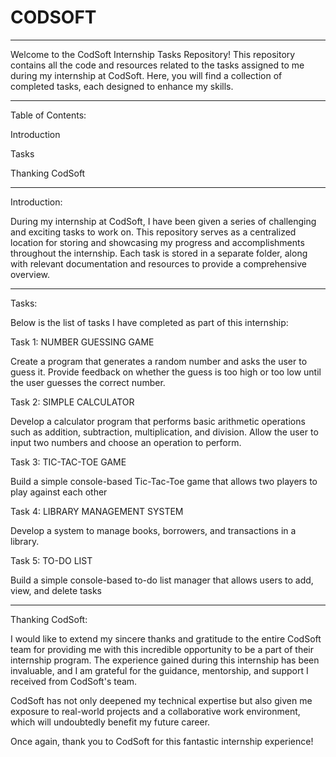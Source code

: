 # CODSOFT
____________________________________________________________________________________________________________________________________________________________________________________________________________________________________________________
Welcome to the CodSoft Internship Tasks Repository! This repository contains all the code and resources related to the tasks assigned to me during my internship at CodSoft. Here, you will find a collection of completed tasks, each designed to enhance my skills.
___________________________________________________________________________________________________________________________________________________________________________________________________________________________________________________
Table of Contents:

Introduction

Tasks

Thanking CodSoft
________________________________________________________________________________________________________________________________________________________________________________________________________________________________________________
Introduction:

During my internship at CodSoft, I have been given a series of challenging and exciting tasks to work on. This repository serves as a centralized location for storing and showcasing my progress and accomplishments throughout the internship. Each task is stored in a separate folder, along with relevant documentation and resources to provide a comprehensive overview.
____________________________________________________________________________________________________________________________________________________________________________________________________________________________________________________
Tasks:

Below is the list of tasks I have completed as part of this internship:

Task 1: NUMBER GUESSING GAME

Create a program that generates a random number and asks the user to guess it. Provide feedback on whether the guess is too high or too low until the user guesses the correct number.

Task 2: SIMPLE CALCULATOR

Develop a calculator program that performs basic arithmetic operations such as addition, subtraction, multiplication, and division. Allow the user to input two numbers and choose an operation to perform.

Task 3: TIC-TAC-TOE GAME

Build a simple console-based Tic-Tac-Toe game that allows two players to play against each other

Task 4: LIBRARY MANAGEMENT SYSTEM

Develop a system to manage books, borrowers, and transactions in a library.

Task 5: TO-DO LIST

Build a simple console-based to-do list manager that allows users to add, view, and delete tasks
_____________________________________________________________________________________________________________________________________________________________________________________________________________________________________________________
Thanking CodSoft:

I would like to extend my sincere thanks and gratitude to the entire CodSoft team for providing me with this incredible opportunity to be a part of their internship program. The experience gained during this internship has been invaluable, and I am grateful for the guidance, mentorship, and support I received from CodSoft's team.

CodSoft has not only deepened my technical expertise but also given me exposure to real-world projects and a collaborative work environment, which will undoubtedly benefit my future career.

Once again, thank you to CodSoft for this fantastic internship experience!
